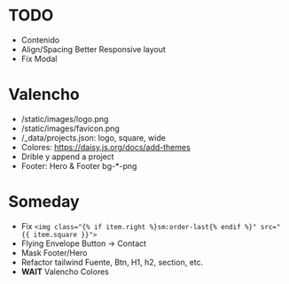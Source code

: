 # TODO
- Contenido
- Align/Spacing Better Responsive layout
- Fix Modal

# Valencho
- /static/images/logo.png
- /static/images/favicon.png
- /_data/projects.json: logo, square, wide
- Colores: https://daisy.js.org/docs/add-themes
- Drible y append a project
- Footer: Hero & Footer bg-*-png

# Someday
- Fix 
`<img class="{% if item.right %}sm:order-last{% endif %}" src="{{ item.square }}">`
- Flying Envelope Button -> Contact
- Mask Footer/Hero
- Refactor tailwind Fuente, Btn, H1, h2, section, etc.
- **WAIT** Valencho Colores

